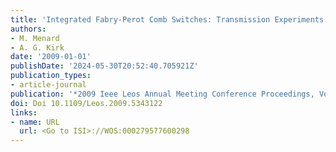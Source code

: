```yaml
---
title: 'Integrated Fabry-Perot Comb Switches: Transmission Experiments and Scalability'
authors:
- M. Menard
- A. G. Kirk
date: '2009-01-01'
publishDate: '2024-05-30T20:52:40.705921Z'
publication_types:
- article-journal
publication: '*2009 Ieee Leos Annual Meeting Conference Proceedings, Vols 1and 2*'
doi: Doi 10.1109/Leos.2009.5343122
links:
- name: URL
  url: <Go to ISI>://WOS:000279577600298
---
```

